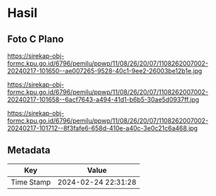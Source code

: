 # Hasil

## Foto C Plano

https://sirekap-obj-formc.kpu.go.id/6796/pemilu/ppwp/11/08/26/20/07/1108262007002-20240217-101650--ae007265-9528-40c1-9ee2-26003be12b1e.jpg

https://sirekap-obj-formc.kpu.go.id/6796/pemilu/ppwp/11/08/26/20/07/1108262007002-20240217-101658--6acf7643-a494-41d1-b6b5-30ae5d0937ff.jpg

https://sirekap-obj-formc.kpu.go.id/6796/pemilu/ppwp/11/08/26/20/07/1108262007002-20240217-101712--8f3fafe6-658d-410e-a40c-3e0c21c6a468.jpg


## Metadata

| Key        | Value               |
| ---------- | ------------------- |
| Time Stamp | 2024-02-24 22:31:28 |



